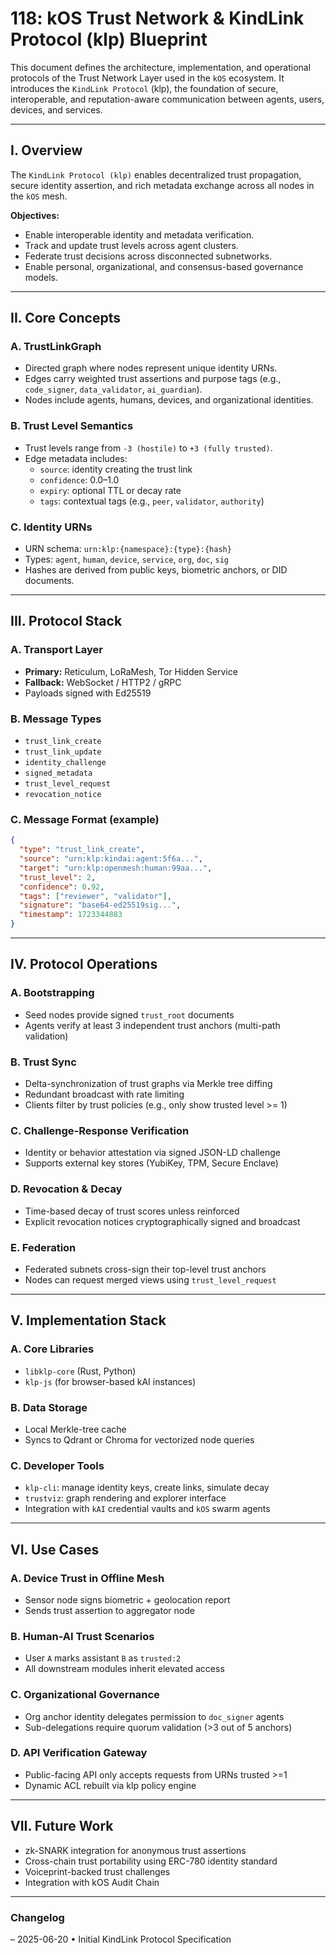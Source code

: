 # 118: kOS Trust Network & KindLink Protocol (klp) Blueprint

This document defines the architecture, implementation, and operational protocols of the Trust Network Layer used in the `kOS` ecosystem. It introduces the `KindLink Protocol` (klp), the foundation of secure, interoperable, and reputation-aware communication between agents, users, devices, and services.

---

## I. Overview

The `KindLink Protocol (klp)` enables decentralized trust propagation, secure identity assertion, and rich metadata exchange across all nodes in the `kOS` mesh.

**Objectives:**

- Enable interoperable identity and metadata verification.
- Track and update trust levels across agent clusters.
- Federate trust decisions across disconnected subnetworks.
- Enable personal, organizational, and consensus-based governance models.

---

## II. Core Concepts

### A. TrustLinkGraph

- Directed graph where nodes represent unique identity URNs.
- Edges carry weighted trust assertions and purpose tags (e.g., `code_signer`, `data_validator`, `ai_guardian`).
- Nodes include agents, humans, devices, and organizational identities.

### B. Trust Level Semantics

- Trust levels range from `-3 (hostile)` to `+3 (fully trusted)`.
- Edge metadata includes:
  - `source`: identity creating the trust link
  - `confidence`: 0.0–1.0
  - `expiry`: optional TTL or decay rate
  - `tags`: contextual tags (e.g., `peer`, `validator`, `authority`)

### C. Identity URNs

- URN schema: `urn:klp:{namespace}:{type}:{hash}`
- Types: `agent`, `human`, `device`, `service`, `org`, `doc`, `sig`
- Hashes are derived from public keys, biometric anchors, or DID documents.

---

## III. Protocol Stack

### A. Transport Layer

- **Primary:** Reticulum, LoRaMesh, Tor Hidden Service
- **Fallback:** WebSocket / HTTP2 / gRPC
- Payloads signed with Ed25519

### B. Message Types

- `trust_link_create`
- `trust_link_update`
- `identity_challenge`
- `signed_metadata`
- `trust_level_request`
- `revocation_notice`

### C. Message Format (example)

```json
{
  "type": "trust_link_create",
  "source": "urn:klp:kindai:agent:5f6a...",
  "target": "urn:klp:openmesh:human:99aa...",
  "trust_level": 2,
  "confidence": 0.92,
  "tags": ["reviewer", "validator"],
  "signature": "base64-ed25519sig...",
  "timestamp": 1723344883
}
```

---

## IV. Protocol Operations

### A. Bootstrapping

- Seed nodes provide signed `trust_root` documents
- Agents verify at least 3 independent trust anchors (multi-path validation)

### B. Trust Sync

- Delta-synchronization of trust graphs via Merkle tree diffing
- Redundant broadcast with rate limiting
- Clients filter by trust policies (e.g., only show trusted level >= 1)

### C. Challenge-Response Verification

- Identity or behavior attestation via signed JSON-LD challenge
- Supports external key stores (YubiKey, TPM, Secure Enclave)

### D. Revocation & Decay

- Time-based decay of trust scores unless reinforced
- Explicit revocation notices cryptographically signed and broadcast

### E. Federation

- Federated subnets cross-sign their top-level trust anchors
- Nodes can request merged views using `trust_level_request`

---

## V. Implementation Stack

### A. Core Libraries

- `libklp-core` (Rust, Python)
- `klp-js` (for browser-based kAI instances)

### B. Data Storage

- Local Merkle-tree cache
- Syncs to Qdrant or Chroma for vectorized node queries

### C. Developer Tools

- `klp-cli`: manage identity keys, create links, simulate decay
- `trustviz`: graph rendering and explorer interface
- Integration with `kAI` credential vaults and `kOS` swarm agents

---

## VI. Use Cases

### A. Device Trust in Offline Mesh

- Sensor node signs biometric + geolocation report
- Sends trust assertion to aggregator node

### B. Human-AI Trust Scenarios

- User `A` marks assistant `B` as `trusted:2`
- All downstream modules inherit elevated access

### C. Organizational Governance

- Org anchor identity delegates permission to `doc_signer` agents
- Sub-delegations require quorum validation (>3 out of 5 anchors)

### D. API Verification Gateway

- Public-facing API only accepts requests from URNs trusted >=1
- Dynamic ACL rebuilt via klp policy engine

---

## VII. Future Work

- zk-SNARK integration for anonymous trust assertions
- Cross-chain trust portability using ERC-780 identity standard
- Voiceprint-backed trust challenges
- Integration with kOS Audit Chain

---

### Changelog

– 2025-06-20 • Initial KindLink Protocol Specification

